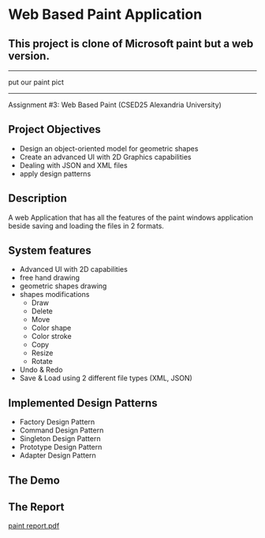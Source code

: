 # Web Based Paint Application
## This project is clone of Microsoft paint but a web version.

---
put our paint pict

---
Assignment #3: Web Based Paint (CSED25 Alexandria University)

## Project Objectives
- Design an object-oriented model for geometric shapes
- Create an advanced UI with 2D Graphics capabilities
- Dealing with JSON and XML files
- apply design patterns

## Description
A web Application that has all the features of the paint windows application beside saving and loading the files in 2 formats.

## System features
- Advanced UI with 2D capabilities
- free hand drawing
- geometric shapes drawing
- shapes modifications
    - Draw
    - Delete
    - Move
    - Color shape
    - Color stroke
    - Copy
    - Resize
    - Rotate
- Undo & Redo
- Save & Load using 2 different file types (XML, JSON)

## Implemented Design Patterns
- Factory Design Pattern
- Command Design Pattern
- Singleton Design Pattern
- Prototype Design Pattern
- Adapter Design Pattern

## The Demo

## The Report
[paint report.pdf](https://github.com/OmarTammam25/Paint/files/10568633/paint.report.pdf)








